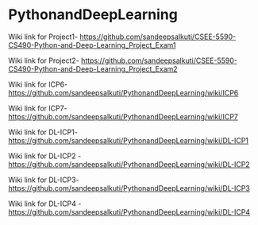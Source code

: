 # PythonandDeepLearning

Wiki link for Project1- https://github.com/sandeepsalkuti/CSEE-5590-CS490-Python-and-Deep-Learning_Project_Exam1

Wiki link for Project2- https://github.com/sandeepsalkuti/CSEE-5590-CS490-Python-and-Deep-Learning_Project_Exam2

Wiki link for ICP6- https://github.com/sandeepsalkuti/PythonandDeepLearning/wiki/ICP6

Wiki link for ICP7- https://github.com/sandeepsalkuti/PythonandDeepLearning/wiki/ICP7

Wiki link for DL-ICP1- https://github.com/sandeepsalkuti/PythonandDeepLearning/wiki/DL-ICP1

Wiki link for DL-ICP2 - https://github.com/sandeepsalkuti/PythonandDeepLearning/wiki/DL-ICP2

Wiki link for DL-ICP3- https://github.com/sandeepsalkuti/PythonandDeepLearning/wiki/DL-ICP3

Wiki link for DL-ICP4 - https://github.com/sandeepsalkuti/PythonandDeepLearning/wiki/DL-ICP4
